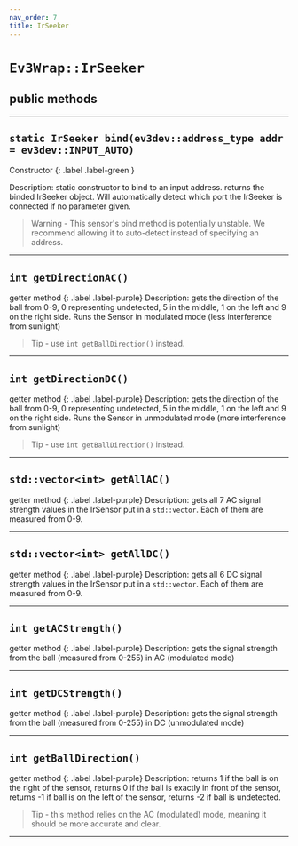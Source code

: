 ```yaml
---
nav_order: 7
title: IrSeeker
---
```


# `Ev3Wrap::IrSeeker`
## public methods

---

## `static IrSeeker bind(ev3dev::address_type addr = ev3dev::INPUT_AUTO)`
Constructor 
{: .label .label-green }

Description: static constructor to bind to an input address.
returns the binded IrSeeker object. Will automatically detect which port the IrSeeker is connected if no parameter given.
>   Warning - This sensor's bind method is potentially unstable. We recommend allowing it to auto-detect instead of specifying an address.

---

## `int getDirectionAC()`
getter method
{: .label .label-purple}
Description: gets the direction of the ball from 0-9, 0 representing undetected, 5 in the middle, 1 on the left and 9 on the right side. Runs the Sensor in modulated mode (less interference from sunlight)
>   Tip - use `int getBallDirection()` instead.

---

## `int getDirectionDC()`
getter method
{: .label .label-purple}
Description: gets the direction of the ball from 0-9, 0 representing undetected, 5 in the middle, 1 on the left and 9 on the right side. Runs the Sensor in unmodulated mode (more interference from sunlight)
>   Tip - use `int getBallDirection()` instead.

---

## `std::vector<int> getAllAC()`
getter method
{: .label .label-purple}
Description: gets all 7 AC signal strength values in the IrSensor put in a `std::vector`. Each of them are measured from 0-9.

---

## `std::vector<int> getAllDC()`
getter method
{: .label .label-purple}
Description: gets all 6 DC signal strength values in the IrSensor put in a `std::vector`. Each of them are measured from 0-9.

---

## `int getACStrength()`
getter method
{: .label .label-purple}
Description: gets the signal strength from the ball (measured from 0-255) in AC (modulated mode)

---

## `int getDCStrength()`
getter method
{: .label .label-purple}
Description: gets the signal strength from the ball (measured from 0-255) in DC (unmodulated mode)

---

## `int getBallDirection()`
getter method
{: .label .label-purple}
Description: returns 1 if the ball is on the right of the sensor, returns 0 if the ball is exactly in front of the sensor, returns -1 if ball is on the left of the sensor, returns -2 if ball is undetected.
>   Tip - this method relies on the AC (modulated) mode, meaning it should be more accurate and clear.

---
